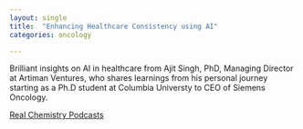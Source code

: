 ```yaml
---
layout: single
title:  "Enhancing Healthcare Consistency using AI"
categories: oncology

---
```

Brilliant insights on AI in healthcare from Ajit Singh, PhD, Managing Director at Artiman Ventures, who shares learnings from his personal journey starting as a Ph.D student at Columbia Universty to CEO of Siemens Oncology.   

[Real Chemistry Podcasts](https://www.realchemistry.com/article/enhancing-healthcare-consistency-through-ai)